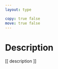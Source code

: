 ```yaml
---
layout: type

copy: true false
move: true false
---
```


Description
===========================================================================
[[ description ]]
